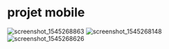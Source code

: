 # projet mobile 

![screenshot_1545268863](https://user-images.githubusercontent.com/45634193/50258303-5d65b080-03ff-11e9-9c9d-d2196e193d6c.png)
![screenshot_1545268148](https://user-images.githubusercontent.com/45634193/50258304-5dfe4700-03ff-11e9-8885-d53553eea36e.png)
![screenshot_1545268626](https://user-images.githubusercontent.com/45634193/50258308-5dfe4700-03ff-11e9-8b81-0bfe3dee2683.png)
